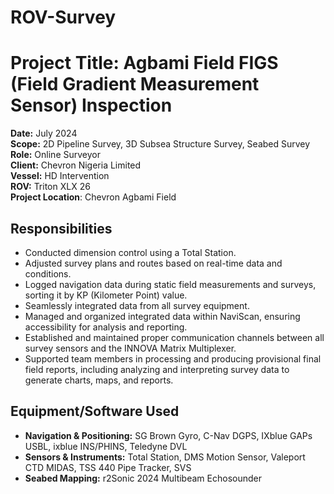 # ROV-Survey
# Project Title: Agbami Field FIGS (Field Gradient Measurement Sensor) Inspection  
**Date:** July 2024  
**Scope:** 2D Pipeline Survey, 3D Subsea Structure Survey, Seabed Survey  
**Role:** Online Surveyor  
**Client:** Chevron Nigeria Limited  
**Vessel:** HD Intervention  
**ROV:** Triton XLX 26  
**Project Location**: Chevron Agbami Field

## Responsibilities  
- Conducted dimension control using a Total Station.  
- Adjusted survey plans and routes based on real-time data and conditions.  
- Logged navigation data during static field measurements and surveys, sorting it by KP (Kilometer Point) value.  
- Seamlessly integrated data from all survey equipment.  
- Managed and organized integrated data within NaviScan, ensuring accessibility for analysis and reporting.  
- Established and maintained proper communication channels between all survey sensors and the INNOVA Matrix Multiplexer.  
- Supported team members in processing and producing provisional final field reports, including analyzing and interpreting survey data to generate charts, maps, and reports.  

## Equipment/Software Used  
- **Navigation & Positioning:** SG Brown Gyro, C-Nav DGPS, IXblue GAPs USBL, ixblue INS/PHINS, Teledyne DVL  
- **Sensors & Instruments:** Total Station, DMS Motion Sensor, Valeport CTD MIDAS, TSS 440 Pipe Tracker, SVS  
- **Seabed Mapping:** r2Sonic 2024 Multibeam Echosounder  

